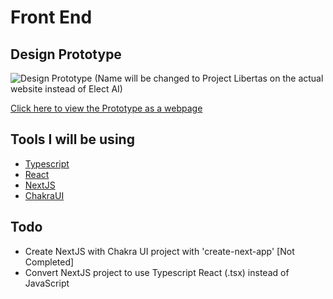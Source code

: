# Front End

## Design Prototype
![Design Prototype](https://github.com/gastori/Project-Libertas/blob/okistuff.webportal/WebPortal/assets/prototype.PNG?raw=true)
(Name will be changed to Project Libertas on the actual website instead of Elect AI)


[Click here to view the Prototype as a webpage](https://xd.adobe.com/embed/2fcd7020-32d0-4eff-b6be-9e38b932d440-7a9e/?fullscreen "Adobe XD presentation")

## Tools I will be using

 - [Typescript](https://www.typescriptlang.org/ "Made by Microsoft, Compiles into JS")
 - [React](https://reactjs.org/ "JavaScript Framework from Facebook")
 - [NextJS](https://nextjs.org/ "React Framework from Vercel")
 - [ChakraUI](https://chakra-ui.com/ "React/Next.JS Framework to help with UI")


## Todo
 - Create NextJS with Chakra UI project with 'create-next-app' [Not Completed]
 - Convert NextJS project to use Typescript React (.tsx) instead of JavaScript
